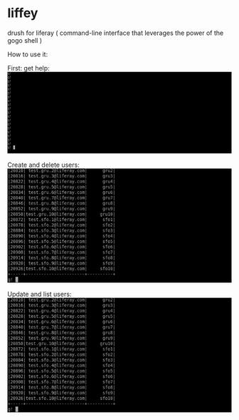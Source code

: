 # liffey
drush for liferay ( command-line interface that leverages the power of the gogo shell )

How to use it:

First: get help:
![alt tag](https://raw.githubusercontent.com/roclas/liffey/master/documentation/help_command.gif)

Create and delete users:
![alt tag](https://raw.githubusercontent.com/roclas/liffey/master/documentation/create_and_delete_command.gif)

Update and list users:
![alt tag](https://raw.githubusercontent.com/roclas/liffey/master/documentation/update_and_list_command.gif)

